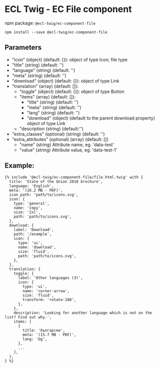 # ECL Twig - EC File component

npm package: `@ecl-twig/ec-component-file`

```shell
npm install --save @ecl-twig/ec-component-file
```

## Parameters

- "icon" (object) (default: {}): object of type Icon; file type
- "title" (string) (default: '')
- "language" (string) (default: '')
- "meta" (string) (default: '')
- "download" (object) (default: {}): object of type Link
- "translation" (array) (default: []):
  - "toggle" (object) (default: {}): object of type Button
  - "items" (array) (default: []):
    - "title" (string) (default: '')
    - "meta" (string) (default: '')
    - "lang" (string) (default: '')
    - "download" (object) (default to the parent download property) object of type Link
  - "description (string) (default:'')
- "extra_classes" (optional) (string) (default: '')
- "extra_attributes" (optional) (array) (default: [])
  - "name" (string) Attribute name, eg. 'data-test'
  - "value" (string) Attribute value, eg: 'data-test-1'

## Example:

<!-- prettier-ignore -->
```twig
{% include '@ecl-twig/ec-component-file/file.html.twig' with { 
  title: 'State of the Union 2018 brochure', 
  language: 'English', 
  meta: '(16.2 MB - PDF)', 
  icon_path: 'path/to/icons.svg', 
  icon: { 
    type: 'general', 
    name: 'copy', 
    size: '2xl', 
    path: 'path/to/icons.svg', 
  }, 
  download: { 
    label: 'Download', 
    path: '/example', 
    icon: { 
      type: 'ui', 
      name: 'download', 
      size: 'fluid', 
      path: 'path/to/icons.svg', 
    }, 
  }, 
  translation: { 
    toggle: { 
      label: 'Other languages (3)', 
      icon: { 
        type: 'ui', 
        name: 'corner-arrow', 
        size: 'fluid', 
        transform: 'rotate-180', 
      }, 
    }, 
    description: 'Looking for another language which is not on the list? Find out why.', 
    items: [ 
      { 
        title: 'български', 
        meta: '(15.7 MB - PDF)', 
        lang: 'bg', 
      }, 
      ... 
    ], 
  }, 
} %}
```
